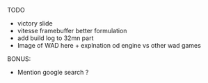 TODO
- victory slide
- vitesse framebuffer better formulation
- add build log to 32mn part
- Image of WAD here + explnation od engine vs other wad games

BONUS: 
- Mention google search ?
